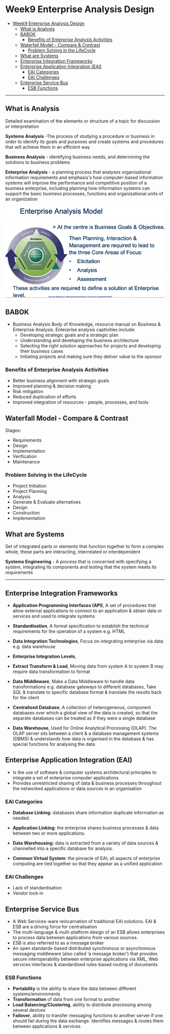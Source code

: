 # Week9 Enterprise Analysis Design

- [Week9 Enterprise Analysis Design](#week9-enterprise-analysis-design)
  - [What is Analysis](#what-is-analysis)
  - [BABOK](#babok)
    - [Benefits of Enterprise Analysis Activities](#benefits-of-enterprise-analysis-activities)
  - [Waterfall Model - Compare & Contrast](#waterfall-model---compare--contrast)
    - [Problem Solving in the LifeCycle](#problem-solving-in-the-lifecycle)
  - [What are Systems](#what-are-systems)
  - [Enterprise Integration Frameworks](#enterprise-integration-frameworks)
  - [Enterprise Application Integration (EAI)](#enterprise-application-integration-eai)
    - [EAI Categories](#eai-categories)
    - [EAI Challenges](#eai-challenges)
  - [Enterprise Service Bus](#enterprise-service-bus)
    - [ESB Functions](#esb-functions)

---

## What is Analysis

Detailed examination of the elements or structure of a topic for discussion or interpretation

**Systems Analysis** -The process of studying a procedure or business in order to identify its goals and purposes and create systems and procedures that will achieve them in an efficient way

**Business Analysis** - identifying business needs, and determining the solutions to
business problems

**Enterprise Analysis** - a planning process that
analyses organisational information requirements
and emphasis's how computer-based information
systems will improve the performance and
competitive position of a business enterprise,
including planning how information systems can
support the basic business processes, functions and
organizational units of an organization

![enterprise-analysis-model](images/enterprise-analysis-model.png)

## BABOK

- Business Analysis Body of Knowledge, resource manual on Business & Enterprise Analysis. Enterprise analysis captivities include:
  - Developing strategic goals and a strategic plan
  - Understanding and developing the business architecture
  - Selecting the right solution approaches for projects and developing their business cases
  - Initiating projects and making sure they deliver value to the sponsor

### Benefits of Enterprise Analysis Activities

- Better business alignment with strategic goals
- Improved planning & decision making
- Risk mitigation
- Reduced duplication of efforts
- Improved integration of resources - people,
  processes, and tools

## Waterfall Model - Compare & Contrast

Stages:

- Requirements
- Design
- Implementation
- Verification
- Maintenance

### Problem Solving in the LifeCycle

- Project Initiation
- Project Planning
- Analysis
- Generate & Evaluate alternatives
- Design
- Construction
- Implementation

## What are Systems

Set of integrated parts or elements that function together to form a complex whole, these parts are interacting, interrelated or interdependent

**Systems Engineering** - A process that is concerned with specifying a system, integrating its components and testing that the system meets its requirements

---

## Enterprise Integration Frameworks

- **Application Programming Interfaces (API)**, A set of procedures that allow external applications to
  connect to an application & obtain data or services and used to integrate systems

- **Standardisation**, A formal specification to establish the technical requirements for the operation of a system e.g. HTML

- **Data Integration Technologies**, Focus on integrating enterprise via data e.g. data warehouse

- **Enterprise Integration Levels**,
- **Extract Transform & Load**, Moving data from system A to system B may require data transformation to format
- **Data Middleware**, Make a Data Middleware to handle data transformations e.g. database gateways to different databases, Take SQL & translate to specific database format & translate the results back for the client

- **Centralised Database**, A collection of heterogeneous, component databases over which a global view of the data is created, so that the separate databases can be treated as if they were
  a single database

- **Data Warehouse**, Used for Online Analytical Processing (OLAP). The OLAP server sits between a client & a database management systems (DBMS) & understands how data is organised in the database & has special functions for analysing the data

## Enterprise Application Integration (EAI)

- Is the use of software & computer systems
  architectural principles to integrate a set of enterprise
  computer applications
- Provides unrestricted sharing of data & business
  processes throughout the networked applications or
  data sources in an organisation

### EAI Categories

- **Database Linking**: databases share information duplicate information as needed.

- **Application Linking**: the enterprise shares business processes & data between two or more applications.

- **Data Warehousing**: data is extracted from a variety of data sources & channelled into a specific database for analysis.

- **Common Virtual System**: the pinnacle of EAI; all aspects of enterprise computing are tied together so that they appear as a unified application

### EAI Challenges

- Lack of standardisation
- Vendor lock-in

## Enterprise Service Bus

- A Web Services-ware reincarnation of traditional EAI solutions. EAI & ESB are a driving force for centralisation
- The multi-language & multi-platform design of an ESB allows enterprises to process data between applications from various sources.
- ESB is also referred to as a message broker
- An open standards-based distributed synchronous or asynchronous messaging middleware (also called ‘a message broker’) that provides secure interoperability between enterprise applications via XML, Web services interfaces & standardised rules-based routing of documents

### ESB Functions

- **Portability** is the ability to share the data between different systems/environments
- **Transformation** of data from one format to another
- **Load Balancing/Clustering**, ability to distribute processing among several devices
- **Failover**, ability to transfer messaging functions to another server if one should fail during the data exchange. Identifies messages & routes them between applications & services
